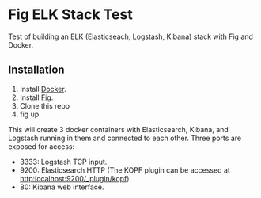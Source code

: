 # Fig ELK Stack Test

Test of building an ELK (Elasticseach, Logstash, Kibana) stack with Fig and Docker.

## Installation
1. Install [Docker](docker.io).
2. Install [Fig](fig.sh).
3. Clone this repo
4. fig up

This will create 3 docker containers with Elasticsearch, Kibana, and Logstash running in them and connected to each other. Three ports are exposed for access:
* 3333: Logstash TCP input.
* 9200: Elasticsearch HTTP (The KOPF plugin can be accessed at [http:localhost:9200/_plugin/kopf](http:localhost:9200/_plugin/kopf))
* 80: Kibana web interface.
